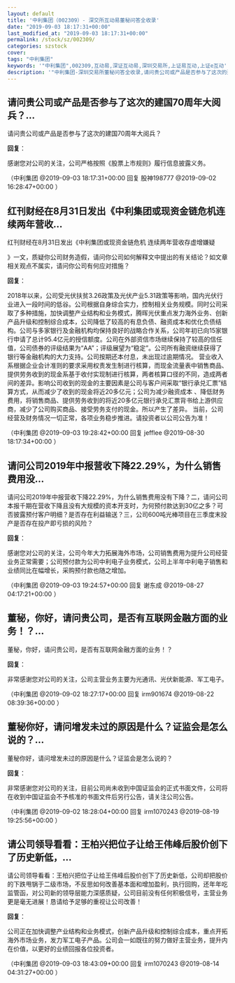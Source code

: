 ```yaml
---
layout: default
title: '中利集团（002309）- 深交所互动易董秘问答全收录'
date: "2019-09-03 18:17:31+00:00"
last_modified_at: "2019-09-03 18:17:31+00:00"
permalink: /stock/sz/002309/
categories: szstock
cover: 
tags: "中利集团"
keywords: '"中利集团",002309,互动易,深证互动易,深圳交易所,上证易互动,上证e互动'
description: '"中利集团-深圳交易所董秘问答全收录,请问贵公司或产品是否参与了这次的建国70周年大阅兵？"'
---
```


## 请问贵公司或产品是否参与了这次的建国70周年大阅兵？...

请问贵公司或产品是否参与了这次的建国70周年大阅兵？

**回复**：

感谢您对公司的关注，公司严格按照《股票上市规则》履行信息披露义务。 

（中利集团  @2019-09-03 18:17:31+00:00 回复 股神198777  @2019-09-02 16:28:47+00:00 ）

## 红刊财经在8月31日发出《中利集团或现资金链危机连续两年营收...

红刊财经在8月31日发出《中利集团或现资金链危机 连续两年营收存虚增嫌疑

》一文，质疑你公司财务造假，请问你公司如何解释文中提出的有关结论？如文章相关观点不属实，请问你公司有何应对措施？

**回复**：

2018年以来，公司受光伏扶贫3.26政策及光伏产业5.31政策等影响，国内光伏行业进入一段时间的低谷。公司根据自身综合实力，控制相关业务规模。同时公司采取了多种措施，加快调整产业结构和业务模式，腾晖光伏重点发力海外业务、创新产品升级和控制综合成本，公司降低了较高的有息负债、融资成本和优化负债结构。公司与多家银行及金融机构均保持良好的战略合作关系，公司年初已向15家银行申请了总计95.4亿元的授信额度。公司在外部资信市场继续保持了较高的信任值，公司债券的评级结果为“AA”；评级展望为“稳定”。公司所有融资继续获得了银行等金融机构的大力支持。公司按期还本付息，未出现过逾期情况。
  营业收入系根据企业会计准则的要求采用权责发生制进行核算，而现金流量表中销售商品、提供劳务收到的现金系基于收付实现制进行核算，两者核算口径的不同，造成两者间的差异。影响公司收到的现金的主要因素是公司与客户间采取“银行承兑汇票”结算方式，从而减少了收到的现金将近20多亿元；公司为减少融资成本 、降低财务费用，将销售商品、提供劳务收到的将近20多亿元银行承兑汇票背书给上游供应商，减少了公司购买商品、接受劳务支付的现金。所以产生了差异。
  当前，公司经营及财务情况一切正常，各项业务稳步推进。请投资者以公司公告为准！ 

（中利集团  @2019-09-03 19:28:42+00:00 回复 jefflee  @2019-08-30 18:17:34+00:00 ）

## 请问公司2019年中报营收下降22.29%，为什么销售费用没...

请问公司2019年中报营收下降22.29%，为什么销售费用没有下降？二，请问公司本报千期在营收下降且没有大规模的资本开支时，为何预付款达到30亿之多？可否披露预付客户明细？是否存在利益输送？三，公司600吨光棒项目在三季度末投产是否存在投产即亏损的风险？

**回复**：

感谢您对公司的关注，公司今年大力拓展海外市场，公司销售费用为提升公司经营业务正常需要；公司预付款为公司中利电子业务模式，公司上半年中利电子销售和业绩同比在幅增长，采购预付款也随之增加。 

（中利集团  @2019-09-03 19:24:57+00:00 回复 谢东成  @2019-08-27 04:17:21+00:00 ）

## 董秘，你好，请问贵公司，是否有互联网金融方面的业务！？...

董秘，你好，请问贵公司，是否有互联网金融方面的业务！？

**回复**：

非常感谢您对公司的关注，公司主营业务主要为光通讯、光伏新能源、军工电子。 

（中利集团  @2019-09-02 18:27:17+00:00 回复 irm901674  @2019-08-22 08:39:36+00:00 ）

## 董秘你好，请问增发未过的原因是什么？证监会是怎么说的？...

董秘你好，请问增发未过的原因是什么？证监会是怎么说的？

**回复**：

非常感谢您对公司的关注，目前公司尚未收到中国证监会的正式书面文件，公司将在收到中国证监会不予核准的书面文件后另行公告，请关注公司公告。 

（中利集团  @2019-09-02 18:28:04+00:00 回复 irm1070243  @2019-08-19 19:25:56+00:00 ）

## 请公司领导看看：王柏兴把位子让给王伟峰后股价创下了历史新低，...

请公司领导看看：王柏兴把位子让给王伟峰后股价创下了历史新低，公司却把股价的下跌甩锅于二级市场，不反思如何改善基本面和增加盈利，执行回购，还年年吃监管函，对公司新的领导层能力深感质疑，公司目前没有任何积极信号，主营业务更是毫无进展！恳请给予足够的重视让公司改善！

**回复**：

公司正在加快调整产业结构和业务模式，创新产品升级和控制综合成本，重点开拓海外市场业务，发力军工电子产品。公司会一如既往的努力做好主营业务，提升内在价值，以更好的业绩回报各位投资者。 

（中利集团  @2019-09-03 18:43:09+00:00 回复 irm1070243  @2019-08-14 04:31:27+00:00 ）

